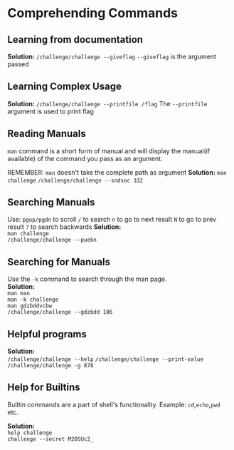 # Comprehending Commands 
## Learning from documentation 
**Solution:**
`/challenge/challenge --giveflag`
`--giveflag` is the argument passed 
## Learning Complex Usage 
**Solution:**
`/challenge/challenge --printfile /flag`
The `--printfile` argument is used to print flag 
## Reading Manuals 
`man` command is a short form of manual and will display the manual(if available) of the command you pass as an argument.

REMEMBER: `man` doesn't take the complete path as argument 
**Solution:**
`man challenge`
`/challenge/challenge --sndsoc 332`
## Searching Manuals
Use:
`pgup/pgdn` to scroll
`/` to search
`n` to go to next result
`N` to go to prev result
`?` to search backwards 
**Solution:** <br>
`man challenge`<br>
`/challenge/challenge --puekn`
## Searching for Manuals
Use the `-k` command to search through the man page.<br>
**Solution:** <br>
`man man`<br>
`man -k challenge`<br>
`man gdzbddvcbw `<br>
`/challenge/challenge --gdzbdd 186`
## Helpful programs
**Solution:** <br>
`/challenge/challenge --help`
`/challenge/challenge --print-value`
`/challenge/challenge -g 878`
## Help for Builtins
Builtin commands are a part of shell's functionality. Example: `cd`,`echo`,`pwd` etc.

**Solution:** <br>
`help challenge`<br>
`challenge --secret M2OSUc2_`


